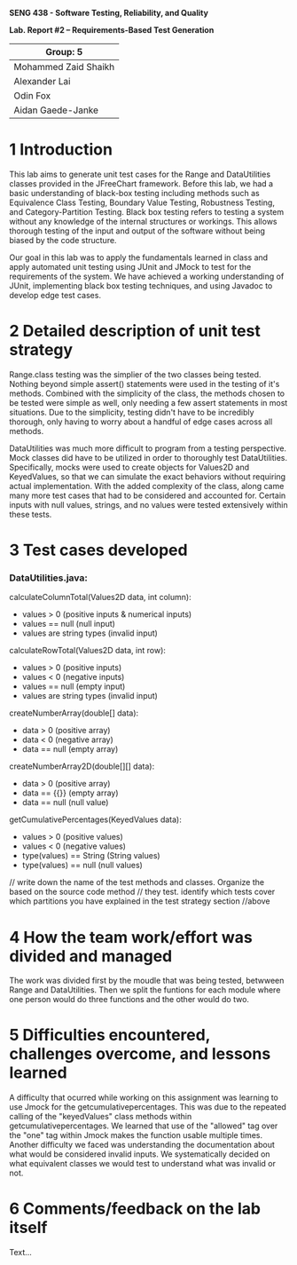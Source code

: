 **SENG 438 - Software Testing, Reliability, and Quality**

**Lab. Report \#2 – Requirements-Based Test Generation**

| Group: 5      |
|-----------------|
| Mohammed Zaid Shaikh   |
| Alexander Lai          |
| Odin Fox               |
| Aidan Gaede-Janke      |

# 1 Introduction

This lab aims to generate unit test cases for the Range and DataUtilities classes provided in the JFreeChart framework. Before this lab, we had a basic understanding of black-box testing including methods such as Equivalence Class Testing, Boundary Value Testing, Robustness Testing, and Category-Partition Testing. Black box testing refers to testing a system without any knowledge of the internal structures or workings. This allows thorough testing of the input and output of the software without being biased by the code structure.

Our goal in this lab was to apply the fundamentals learned in class and apply automated unit testing using JUnit and JMock to test for the requirements of the system. We have achieved a working understanding of JUnit, implementing black box testing techniques, and using Javadoc to develop edge test cases.

# 2 Detailed description of unit test strategy

Range.class testing was the simplier of the two classes being tested. Nothing beyond simple assert() statements were used in the testing of it's methods. Combined with the simplicity of the class, the methods chosen to be tested were simple as well, only needing a few assert statements in most situations. Due to the simplicity, testing didn't have to be incredibly thorough, only having to worry about a handful of edge cases across all methods.

DataUtilities was much more difficult to program from a testing perspective. Mock classes did have to be utilized in order to thoroughly test DataUtilities. Specifically, mocks were used to create objects for Values2D and KeyedValues, so that we can simulate the exact behaviors without requiring actual implementation. With the added complexity of the class, along came many more test cases that had to be considered and accounted for. Certain inputs with null values, strings, and no values were tested extensively within these tests. 

# 3 Test cases developed

### **DataUtilities.java:**

calculateColumnTotal(Values2D data, int column):
- values > 0 (positive inputs & numerical inputs)
- values == null (null input)
- values are string types (invalid input)

calculateRowTotal(Values2D data, int row):
- values > 0 (positive inputs)
- values < 0 (negative inputs)
- values == null (empty input)
- values are string types (invalid input)

createNumberArray(double[] data):
- data > 0 (positive array)
- data < 0 (negative array)
- data == null (empty array)

createNumberArray2D(double[][] data):
- data > 0 (positive array)
- data == {{}} (empty array)
- data == null (null value)

getCumulativePercentages(KeyedValues data):
- values > 0 (positive values)
- values < 0 (negative values)
- type(values) == String (String values)
- type(values) == null (null values)

// write down the name of the test methods and classes. Organize the based on
the source code method // they test. identify which tests cover which partitions
you have explained in the test strategy section //above

# 4 How the team work/effort was divided and managed

The work was divided first by the moudle that was being tested, betwween Range and DataUtilities. Then we split the funtions for each module where one person would do three functions and the other would do two.

# 5 Difficulties encountered, challenges overcome, and lessons learned

A difficulty that ocurred while working on this assignment was learning to use Jmock for the getcumulativepercentages. This was due to the repeated calling of the "keyedValues" class methods within getcumulativepercentages. We learned that use of the "allowed" tag over the "one" tag within Jmock makes the function usable multiple times. Another difficulty we faced was understanding the documentation about what would be considered invalid inputs. We systematically decided on what equivalent classes we would test to understand what was invalid or not.

# 6 Comments/feedback on the lab itself

Text…
